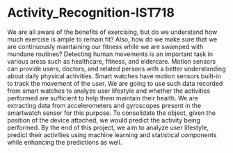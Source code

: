 # Activity_Recognition-IST718

We are all aware of the benefits of exercising, but do we understand how much exercise is ample to remain fit? Also, how do we make sure that we are continuously maintaining our fitness while we are swamped with mundane routines? Detecting human movements is an important task in various areas such as healthcare, fitness, and eldercare. Motion sensors can provide users, doctors, and related persons with a better understanding about daily physical activities. Smart watches have motion sensors built-in to track the movement of the user. We are going to use such data recorded from smart watches to analyze user lifestyle and whether the activities performed are sufficient to help them maintain their health. We are extracting data from accelerometers and gyroscopes present in the smartwatch sensor for this purpose. To consolidate the object, given the position of the device attached, we would predict the activity being performed.
By the end of this project, we aim to analyze user lifestyle, predict their activities using machine learning and statistical components while enhancing the predictions as well.
